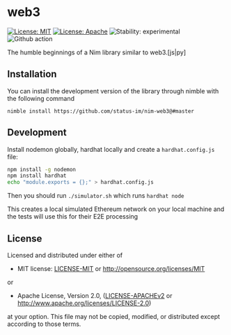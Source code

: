 # web3

[![License: MIT](https://img.shields.io/badge/License-MIT-blue.svg)](https://opensource.org/licenses/MIT)
[![License: Apache](https://img.shields.io/badge/License-Apache%202.0-blue.svg)](https://opensource.org/licenses/Apache-2.0)
![Stability: experimental](https://img.shields.io/badge/stability-experimental-orange.svg)
![Github action](https://github.com/status-im/nim-web3/workflows/CI/badge.svg)

The humble beginnings of a Nim library similar to web3.[js|py]

## Installation

You can install the development version of the library through nimble with the following command

```console
nimble install https://github.com/status-im/nim-web3@#master
```

## Development

Install nodemon globally, hardhat locally and create a `hardhat.config.js` file:

```bash
npm install -g nodemon
npm install hardhat
echo "module.exports = {};" > hardhat.config.js
```

Then you should run `./simulator.sh` which runs `hardhat node`

This creates a local simulated Ethereum network on your local machine and the tests will use this for their E2E processing

## License

Licensed and distributed under either of

- MIT license: [LICENSE-MIT](LICENSE-MIT) or http://opensource.org/licenses/MIT

or

- Apache License, Version 2.0, ([LICENSE-APACHEv2](LICENSE-APACHEv2) or http://www.apache.org/licenses/LICENSE-2.0)

at your option. This file may not be copied, modified, or distributed except according to those terms.
